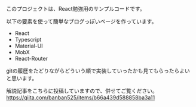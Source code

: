 このプロジェクトは、React勉強用のサンプルコードです。

以下の要素を使って簡単なブログっぽいページを作っています。
* React
* Typescript
* Material-UI
* MobX
* React-Router

gitの履歴をたどりながらどういう順で実装していったかも見てもらったらよいと思います。

解説記事をこちらに投稿していますので、併せてご覧ください。
https://qiita.com/banban525/items/b66a439d588858ba3a11